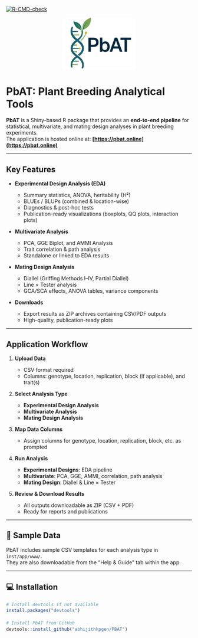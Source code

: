 <!-- badges: start -->
[![R-CMD-check](https://github.com/abhijithkpgen/PBAT/actions/workflows/R-CMD-check.yaml/badge.svg)](https://github.com/abhijithkpgen/PBAT/actions/workflows/R-CMD-check.yaml)
<!-- badges: end -->

<p align="center">
  <img src="man/figures/LogoNobg.png" alt="PbAT Logo" width="200"/>
</p>


# PbAT: Plant Breeding Analytical Tools

**PbAT** is a Shiny-based R package that provides an **end-to-end pipeline** for statistical, multivariate, and mating design analyses in plant breeding experiments.  
The application is hosted online at: **[https://pbat.online](https://pbat.online)**

---

##  Key Features

- **Experimental Design Analysis (EDA)**
  - Summary statistics, ANOVA, heritability (H²)
  - BLUEs / BLUPs (combined & location-wise)
  - Diagnostics & post-hoc tests
  - Publication-ready visualizations (boxplots, QQ plots, interaction plots)

- **Multivariate Analysis**
  - PCA, GGE Biplot, and AMMI Analysis
  - Trait correlation & path analysis
  - Standalone or linked to EDA results

- **Mating Design Analysis**
  - Diallel (Griffing Methods I–IV, Partial Diallel)
  - Line × Tester analysis
  - GCA/SCA effects, ANOVA tables, variance components

- **Downloads**
  - Export results as ZIP archives containing CSV/PDF outputs
  - High-quality, publication-ready plots

---

##  Application Workflow

1. **Upload Data**  
   - CSV format required  
   - Columns: genotype, location, replication, block (if applicable), and trait(s)

2. **Select Analysis Type**  
   - **Experimental Design Analysis**  
   - **Multivariate Analysis**  
   - **Mating Design Analysis**

3. **Map Data Columns**  
   - Assign columns for genotype, location, replication, block, etc. as prompted

4. **Run Analysis**
   - **Experimental Designs**: EDA pipeline  
   - **Multivariate**: PCA, GGE, AMMI, correlation, path analysis  
   - **Mating Design**: Diallel & Line × Tester

5. **Review & Download Results**  
   - All outputs downloadable as ZIP (CSV + PDF)  
   - Ready for reports and publications

---

## 📂 Sample Data

PbAT includes sample CSV templates for each analysis type in `inst/app/www/`.  
They are also downloadable from the “Help & Guide” tab within the app.

---

## 💻 Installation

```r
# Install devtools if not available
install.packages("devtools")

# Install PbAT from GitHub
devtools::install_github("abhijithkpgen/PBAT")
